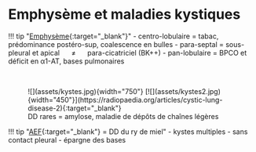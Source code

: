 # Emphysème et maladies kystiques

!!! tip "[Emphysème](https://onclepaul.net/wp-content/uploads/2011/07/BPCO-et-emphys%C3%A8meFILEminimizer.pdf){:target="_blank"}"
    - centro-lobulaire = tabac, prédominance postéro-sup, coalescence en bulles
    - para-septal = sous-pleural et apical &nbsp;&nbsp;&nbsp;&nbsp; ≠ &nbsp;&nbsp;&nbsp;&nbsp; para-cicatriciel (BK++)
    - pan-lobulaire = BPCO et déficit en α1-AT, bases pulmonaires

</br>

<figure markdown="span">
    ![](assets/kystes.jpg){width="750"}  
    [![](assets/kystes2.jpg){width="450"}](https://radiopaedia.org/articles/cystic-lung-disease-2){:target="_blank"}
    <figcaption>DD rares = amylose, maladie de dépôts de chaînes légères</figcaption>
</figure>

!!! tip "[AEF](https://www.clubthorax.com/web/fiches/file/PID_AEF.pdf){:target="_blank"} = DD du ry de miel"
    - kystes multiples
    - sans contact pleural
    - épargne des bases